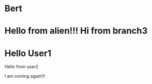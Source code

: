 # Bert

Hello from alien!!!
Hi from branch3
=======
Hello User1
=======
Hello from user2

I am coming again!!!